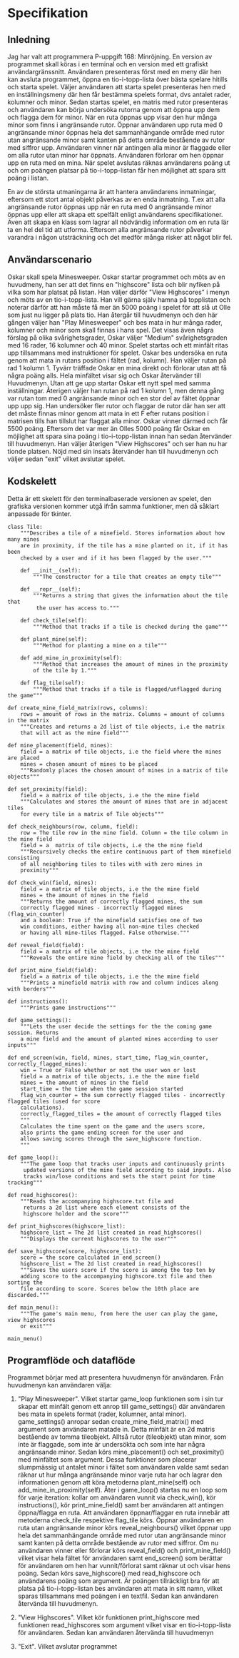 # Specifikation

## Inledning
Jag har valt att programmera P-uppgift 168: Minröjning. En version
av programmet skall köras i en terminal och en version med ett
grafiskt användargränssnitt. Användaren presenteras först med en meny
där hen kan avsluta programmet, öppna en tio-i-topp-lista över bästa
spelare hitills och starta spelet. Väljer användaren att 
starta spelet presenteras hen med en inställningsmeny
där hen får bestämma spelets format, dvs antalet rader, kolumner och minor.
Sedan startas spelet, en matris med rutor presenteras och användaren  kan börja undersöka 
rutorna genom att öppna upp dem och flagga dem för minor. När en ruta öppnas upp
visar den hur många minor som finns i angränsande rutor. Öppnar användaren upp
ruta med 0 angränsande minor öppnas hela det sammanhängande område med rutor utan angränsande
minor samt kanten på detta område bestående av rutor med siffror upp. Användaren vinner när
antingen alla minor är flaggade eller om alla rutor utan minor har öppnats. Användaren förlorar
om hen öppnar upp en ruta med en mina. När spelet avslutas räknas användarens
poäng ut och om poängen platsar på tio-i-topp-listan får hen möjlighet att spara
sitt poäng i listan. 

En av de största utmaningarna är att hantera användarens inmatningar, eftersom ett
stort antal objekt påverkas av en enda inmatning. T.ex att alla angränsande rutor
öppnas upp när en ruta med 0 angränsande minor öppnas upp eller att skapa
ett spelfält enligt användarens specifikationer.
Även att skapa en klass som lagrar all nödvändig information om en ruta lär ta en hel del tid att utforma. 
Eftersom alla angränsande rutor påverkar varandra i någon utsträckning och det medför många
risker att något blir fel. 

## Användarscenario
Oskar skall spela Minesweeper. Oskar startar programmet och möts av en huvudmeny, han ser
att det finns en "highscore" lista och blir nyfiken på vilka som har platsat på listan. Han 
väljer därför "View Highscores" i menyn och möts av en tio-i-topp-lista. Han vill gärna
själv hamna på topplistan och noterar därför att han måste få mer än 5000 poäng i spelet för att slå
ut Olle som just nu ligger på plats tio. Han återgår till huvudmenyn och den här gången väljer han "Play Minesweeper" och
bes mata in hur många rader, kolumner och minor som skall finnas i hans spel. Det visas
även några förslag på olika svårighetsgrader, Oskar väljer "Medium" svårighetsgraden med
16 rader, 16 kolumner och 40 minor. Spelet startas och ett minfält ritas upp tillsammans med
instruktioner för spelet. Oskar bes undersöka en ruta genom att mata in rutans position
i fältet (rad, kolumn). Han väljer rutan på rad 1 kolumn 1. Tyvärr träffade Oskar en mina direkt
och förlorar utan att få några poäng alls. Hela minfältet visar sig och Oskar återvänder till
Huvudmenyn. Utan att ge upp startar Oskar ett nytt spel med samma inställningar. Återigen väljer han
rutan på rad 1 kolumn 1, men denna gång var rutan tom med 0 angränsande minor och
en stor del av fältet öppnar upp upp sig. Han undersöker fler rutor och flaggar de rutor
där han ser att det måste finnas minor genom att mata in ett F efter rutans position i matrisen
tills han tillslut har flaggat alla minor. Oskar vinner därmed
och får 5500 poäng. Eftersom det var mer än Olles 5000 poäng får Oskar en möjlighet att spara
sina poäng i tio-i-topp-listan innan han sedan återvänder till huvudmenyn. Han väljer återigen
"View Highscores" och ser han nu har tionde platsen. Nöjd med sin insats återvänder han
till huvudmenyn och väljer sedan "exit" vilket avslutar spelet.

## Kodskelett
Detta är ett skelett för den terminalbaserade versionen av spelet, den grafiska versionen
kommer utgå ifrån samma funktioner, men då såklart anpassade för tkinter.
```
class Tile:
    """Describes a tile of a minefield. Stores information about how many mines
    are in proximity, if the tile has a mine planted on it, if it has been
    checked by a user and if it has been flagged by the user."""

    def __init__(self):
        """The constructor for a tile that creates an empty tile"""
    
    def __repr__(self):
        """Returns a string that gives the information about the tile that
         the user has access to."""

    def check_tile(self):
        """Method that tracks if a tile is checked during the game"""

    def plant_mine(self):
        """Method for planting a mine on a tile"""

    def add_mine_in_proximity(self):
        """Method that increases the amount of mines in the proximity
        of the tile by 1."""
    
    def flag_tile(self):
        """Method that tracks if a tile is flagged/unflagged during the game"""

def create_mine_field_matrix(rows, columns):
    rows = amount of rows in the matrix. Columns = amount of columns in the matrix
    """Creates and returns a 2d list of tile objects, i.e the matrix
    that will act as the mine field"""

def mine_placement(field, mines):
    field = a matrix of tile objects, i.e the field where the mines are placed
    mines = chosen amount of mines to be placed
    """Randomly places the chosen amount of mines in a matrix of tile objects"""

def set_proximity(field):
    field = a matrix of tile objects, i.e the the mine field
    """Calculates and stores the amount of mines that are in adjacent tiles
    for every tile in a matrix of Tile objects"""

def check_neighbours(row, column, field):
    row = The tile row in the mine field. Column = the tile column in the mine field
    field = a  matrix of tile objects, i.e the the mine field
    """Recursively checks the entire continuous part of them minefield consisting
    of all neighboring tiles to tiles with with zero mines in
    proximity"""

def check_win(field, mines):
    field = a matrix of tile objects, i.e the the mine field
    mines = the amount of mines in the field
    """Returns the amount of correctly flagged mines, the sum
    correctly flagged mines - incorrectly flagged mines (flag_win_counter)
    and a boolean: True if the minefield satisfies one of two
    win conditions, either having all non-mine tiles checked
    or having all mine-tiles flagged. False otherwise."""

def reveal_field(field):
    field = a matrix of tile objects, i.e the the mine field
    """Reveals the entire mine field by checking all of the tiles"""

def print_mine_field(field):
    field = a matrix of tile objects, i.e the the mine field
    """Prints a minefield matrix with row and column indices along with borders"""

def instructions():
    """Prints game instructions"""

def game_settings():
    """Lets the user decide the settings for the the coming game session. Returns
    a mine field and the amount of planted mines according to user inputs"""

def end_screen(win, field, mines, start_time, flag_win_counter, correctly_flagged_mines):
    win = True or False whether or not the user won or lost
    field = a matrix of tile objects, i.e the the mine field
    mines = the amount of mines in the field
    start_time = the time when the game session started
    flag_win_counter = the sum correctly flagged tiles - incorrectly flagged tiles (used for score
    calculations).
    correctly_flagged_tiles = the amount of correctly flagged tiles
    """
    Calculates the time spent on the game and the users score,
    also prints the game ending screen for the user and
    allows saving scores through the save_highscore function.
    """

def game_loop():
    """The game loop that tracks user inputs and continuously prints
     updated versions of the mine field according to said inputs. Also
     tracks win/lose conditions and sets the start point for time tracking"""

def read_highscores():
    """Reads the accompanying highscore.txt file and
     returns a 2d list where each element consists of the
     highscore holder and the score"""

def print_highscores(highscore_list):
    highscore_list = The 2d list created in read_highscores()
    """Displays the current highscores to the user"""

def save_highscore(score, highscore_list):
    score = the score calculated in end_screen()
    highscore_list = The 2d list created in read_highscores()
    """Saves the users score if the score is among the top ten by
    adding score to the accompanying highscore.txt file and then sorting the
    file according to score. Scores below the 10th place are discarded."""

def main_menu():
    """The game's main menu, from here the user can play the game, view highscores
    or exit"""

main_menu()
```
## Programflöde och dataflöde
Programmet börjar med att presentera huvudmenyn för användaren. Från huvudmenyn kan
användaren välja:
1. "Play Minesweeper". Vilket startar game_loop funktionen som i sin tur skapar 
ett minfält genom ett anrop till game_settings() där användaren bes mata in spelets format
(rader, kolumner, antal minor). game_settings() anropar sedan create_mine_field_matrix() med
argument som användaren matade in. Detta minfält är en 2d matris bestående av tomma tileobjekt.
Alltså rutor (tileobjekt) utan minor, som inte är flaggade, som inte är undersökta och som inte har några
angränsande minor. Sedan körs mine_placement() och set_proximity() med minfältet som argument.
Dessa funktioner som placerar slumpmässig ut antalet minor i fältet som användaren valde samt sedan räknar ut
hur många angränsande minor varje ruta har och lagrar den informationen genom att köra
metoderna plant_mine(self) och add_mine_in_proximity(self). Åter i game_loop() startas nu en loop
som för varje iteration: kollar om användaren vunnit via check_win(), kör instructions(),
kör print_mine_field() samt ber användaren att antingen öppna/flagga en ruta. Att användaren öppnar/flaggar
en ruta innebär att metoderna check_tile respektive flag_tile körs. Öppnar användaren en ruta utan angränsande minor
körs reveal_neighbours() vilket öppnar upp hela det sammanhängande område med rutor utan angränsande
minor samt kanten på detta område bestående av rutor med siffror. Om nu användaren vinner
eller förlorar körs reveal_field() och print_mine_field() vilket visar hela fältet för användaren samt end_screen()
som berättar för användaren om hen har vunnit/förlorat samt räknar ut och visar hens poäng. Sedan körs save_highscore()
med read_highscore och användarens poäng
som argument. Är poängen tillräckligt bra för att platsa på tio-i-topp-listan bes
användaren att mata in sitt namn, vilket sparas tillsammans med poängen i en textfil.
Sedan kan användaren återvända till huvudmenyn.


2. "View Highscores". Vilket kör funktionen print_highscore med funktionen read_highscores som argument
vilket visar en tio-i-topp-lista för användaren. Sedan kan användaren återvända till huvudmenyn

3. "Exit". Vilket avslutar programmet